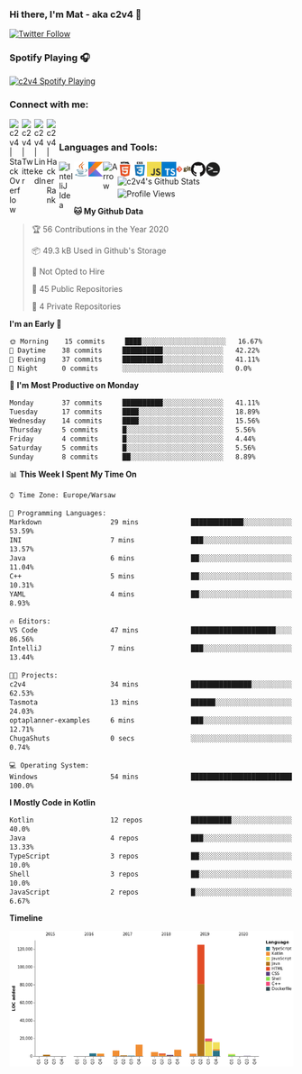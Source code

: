 ### Hi there, I'm Mat - aka c2v4 👋

[![Twitter Follow](https://img.shields.io/twitter/follow/1c2v4?color=1DA1F2&logo=twitter&style=for-the-badge)](https://twitter.com/intent/follow?original_referer=https%3A%2F%2Fgithub.com%2Fc2v4&screen_name=1c2v4)

### Spotify Playing 🎧
[<img src="https://novatorem.c2v4.vercel.app/api/spotify" alt="c2v4 Spotify Playing" width="350" />](https://open.spotify.com/user/c2v4)

### Connect with me:

[<img align="left" alt="c2v4 | StackOverflow" width="22px" src="https://cdn.jsdelivr.net/npm/simple-icons@3.6.1/icons/stackoverflow.svg" />](https://stackoverflow.com/users/7548024)
[<img align="left" alt="c2v4 | Twitter" width="22px" src="https://cdn.jsdelivr.net/npm/simple-icons@v3/icons/twitter.svg" />](https://twitter.com/1c2v4)
[<img align="left" alt="c2v4 | LinkedIn" width="22px" src="https://cdn.jsdelivr.net/npm/simple-icons@v3/icons/linkedin.svg" />](https://www.linkedin.com/in/dudamateusz/)
[<img align="left" alt="c2v4 | HackerRank" width="22px" src="https://cdn.jsdelivr.net/npm/simple-icons@3.6.1/icons/hackerrank.svg" />](https://www.hackerrank.com/the_pro1)

<br />

### Languages and Tools:

<img align="left" alt="IntelliJ Idea" width="26px" src="https://avatars0.githubusercontent.com/u/878437?s=200&v=4" />
<img align="left" alt="Java" width="26px" src="https://raw.githubusercontent.com/github/explore/80688e429a7d4ef2fca1e82350fe8e3517d3494d/topics/java/java.png" />
<img align="left" alt="Kotlin" width="26px" src="https://raw.githubusercontent.com/github/explore/80688e429a7d4ef2fca1e82350fe8e3517d3494d/topics/kotlin/kotlin.png" />
<img align="left" alt="Arrow" width="26px" src="https://avatars2.githubusercontent.com/u/29458023?s=200&v=4" />
<img align="left" alt="HTML5" width="26px" src="https://raw.githubusercontent.com/github/explore/80688e429a7d4ef2fca1e82350fe8e3517d3494d/topics/html/html.png" />
<img align="left" alt="CSS3" width="26px" src="https://raw.githubusercontent.com/github/explore/80688e429a7d4ef2fca1e82350fe8e3517d3494d/topics/css/css.png" />
<img align="left" alt="JavaScript" width="26px" src="https://raw.githubusercontent.com/github/explore/80688e429a7d4ef2fca1e82350fe8e3517d3494d/topics/javascript/javascript.png" />
<img align="left" alt="TypeScript" width="26px" src="https://raw.githubusercontent.com/github/explore/80688e429a7d4ef2fca1e82350fe8e3517d3494d/topics/typescript/typescript.png" />
<img align="left" alt="Git" width="26px" src="https://raw.githubusercontent.com/github/explore/80688e429a7d4ef2fca1e82350fe8e3517d3494d/topics/git/git.png" />
<img align="left" alt="GitHub" width="26px" src="https://raw.githubusercontent.com/github/explore/78df643247d429f6cc873026c0622819ad797942/topics/github/github.png" />
<img align="left" alt="Terminal" width="26px" src="https://raw.githubusercontent.com/github/explore/80688e429a7d4ef2fca1e82350fe8e3517d3494d/topics/terminal/terminal.png" />  


<br />

<img align="left" alt="c2v4's Github Stats" src="https://github-readme-stats.c2v4.vercel.app/api?username=c2v4&show_icons=true&hide_border=true" />  


<br />

<!--START_SECTION:waka-->
![Profile Views](http://img.shields.io/badge/Profile%20Views-3-blue)

**🐱 My Github Data** 

> 🏆 56 Contributions in the Year 2020
 > 
> 📦 49.3 kB Used in Github's Storage 
 > 
> 🚫 Not Opted to Hire
 > 
> 📜 45 Public Repositories
 > 
> 🔑 4 Private Repositories 

**I'm an Early 🐤** 

```text
🌞 Morning    15 commits     ████░░░░░░░░░░░░░░░░░░░░░   16.67% 
🌆 Daytime    38 commits     ██████████░░░░░░░░░░░░░░░   42.22% 
🌃 Evening    37 commits     ██████████░░░░░░░░░░░░░░░   41.11% 
🌙 Night      0 commits      ░░░░░░░░░░░░░░░░░░░░░░░░░   0.0%

```
📅 **I'm Most Productive on Monday** 

```text
Monday       37 commits     ██████████░░░░░░░░░░░░░░░   41.11% 
Tuesday      17 commits     ████░░░░░░░░░░░░░░░░░░░░░   18.89% 
Wednesday    14 commits     ████░░░░░░░░░░░░░░░░░░░░░   15.56% 
Thursday     5 commits      █░░░░░░░░░░░░░░░░░░░░░░░░   5.56% 
Friday       4 commits      █░░░░░░░░░░░░░░░░░░░░░░░░   4.44% 
Saturday     5 commits      █░░░░░░░░░░░░░░░░░░░░░░░░   5.56% 
Sunday       8 commits      ██░░░░░░░░░░░░░░░░░░░░░░░   8.89%

```


📊 **This Week I Spent My Time On** 

```text
⌚︎ Time Zone: Europe/Warsaw

💬 Programming Languages: 
Markdown                 29 mins             █████████████░░░░░░░░░░░░   53.59% 
INI                      7 mins              ███░░░░░░░░░░░░░░░░░░░░░░   13.57% 
Java                     6 mins              ██░░░░░░░░░░░░░░░░░░░░░░░   11.04% 
C++                      5 mins              ██░░░░░░░░░░░░░░░░░░░░░░░   10.31% 
YAML                     4 mins              ██░░░░░░░░░░░░░░░░░░░░░░░   8.93%

🔥 Editors: 
VS Code                  47 mins             █████████████████████░░░░   86.56% 
IntelliJ                 7 mins              ███░░░░░░░░░░░░░░░░░░░░░░   13.44%

🐱‍💻 Projects: 
c2v4                     34 mins             ███████████████░░░░░░░░░░   62.53% 
Tasmota                  13 mins             ██████░░░░░░░░░░░░░░░░░░░   24.03% 
optaplanner-examples     6 mins              ███░░░░░░░░░░░░░░░░░░░░░░   12.71% 
ChugaShuts               0 secs              ░░░░░░░░░░░░░░░░░░░░░░░░░   0.74%

💻 Operating System: 
Windows                  54 mins             █████████████████████████   100.0%

```

**I Mostly Code in Kotlin** 

```text
Kotlin                   12 repos            ██████████░░░░░░░░░░░░░░░   40.0% 
Java                     4 repos             ███░░░░░░░░░░░░░░░░░░░░░░   13.33% 
TypeScript               3 repos             ██░░░░░░░░░░░░░░░░░░░░░░░   10.0% 
Shell                    3 repos             ██░░░░░░░░░░░░░░░░░░░░░░░   10.0% 
JavaScript               2 repos             █░░░░░░░░░░░░░░░░░░░░░░░░   6.67%

```


**Timeline**

![Chart not found](https://github.com/c2v4/c2v4/blob/master/charts/bar_graph.png) 


<!--END_SECTION:waka-->
